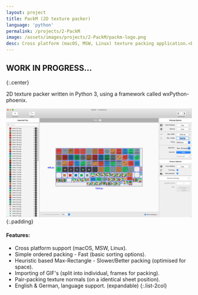 ```yaml
---
layout: project
title: PackM (2D texture packer)
language: 'python'
permalink: /projects/2-PackM
image: /assets/images/projects/2-PackM/packm-logo.png
desc: Cross platform (macOS, MSW, Linux) texture packing application.<br><br>In progress...
---
```


## WORK IN PROGRESS...
{:.center}

2D texture packer written in Python 3, using a framework called wxPython-phoenix.

![Screenshot - macOS Sierra](/assets/images/projects/2-PackM/packm-screenshot.png){:.padding}

#### Features:
- Cross platform support (macOS, MSW, Linux).
- Simple ordered packing - Fast (basic sorting options).
- Heuristic based Max-Rectangle - Slower/Better packing (optimised for space).
- Importing of GIF's (split into individual, frames for packing).
- Pair-packing texture normals (on a identical sheet position).
- English & German, language support. (expandable)
{:.list-2col}
